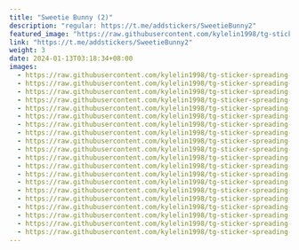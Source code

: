 ```yaml
---
title: "Sweetie Bunny (2)"
description: "regular: https://t.me/addstickers/SweetieBunny2"
featured_image: "https://raw.githubusercontent.com/kylelin1998/tg-sticker-spreading-worldwide-images/main/img/6197dd57-2706-44cd-ae32-4510f1e4623b.jpg"
link: "https://t.me/addstickers/SweetieBunny2"
weight: 3
date: 2024-01-13T03:18:34+08:00
images:
  - https://raw.githubusercontent.com/kylelin1998/tg-sticker-spreading-worldwide-images/main/img/6197dd57-2706-44cd-ae32-4510f1e4623b.jpg
  - https://raw.githubusercontent.com/kylelin1998/tg-sticker-spreading-worldwide-images/main/img/1a5e484a-c725-4115-b4e8-cb55e9e8bc67.jpg
  - https://raw.githubusercontent.com/kylelin1998/tg-sticker-spreading-worldwide-images/main/img/5851a804-15ad-44c7-b188-860c4fc60fb3.jpg
  - https://raw.githubusercontent.com/kylelin1998/tg-sticker-spreading-worldwide-images/main/img/e0b64c0f-997d-443c-a09f-718911792749.jpg
  - https://raw.githubusercontent.com/kylelin1998/tg-sticker-spreading-worldwide-images/main/img/462ab1ad-2c8f-4b62-ba6b-4087f782fc7c.jpg
  - https://raw.githubusercontent.com/kylelin1998/tg-sticker-spreading-worldwide-images/main/img/bfa5469f-8003-418b-aa3a-5aeddf8f2a87.jpg
  - https://raw.githubusercontent.com/kylelin1998/tg-sticker-spreading-worldwide-images/main/img/6ac576ba-309d-4463-bf23-b77a692c62db.jpg
  - https://raw.githubusercontent.com/kylelin1998/tg-sticker-spreading-worldwide-images/main/img/bc79a78e-11e8-409b-95de-8b5eb88c1982.jpg
  - https://raw.githubusercontent.com/kylelin1998/tg-sticker-spreading-worldwide-images/main/img/a6b29123-bdb8-40bb-8faa-d70fc00d068f.jpg
  - https://raw.githubusercontent.com/kylelin1998/tg-sticker-spreading-worldwide-images/main/img/a804804c-f481-42f7-85f2-664a7d48d63e.jpg
  - https://raw.githubusercontent.com/kylelin1998/tg-sticker-spreading-worldwide-images/main/img/c9e52de4-941f-4d18-9273-00a541775aa6.jpg
  - https://raw.githubusercontent.com/kylelin1998/tg-sticker-spreading-worldwide-images/main/img/5681e60d-7916-4ac1-88b8-941d3c21133b.jpg
  - https://raw.githubusercontent.com/kylelin1998/tg-sticker-spreading-worldwide-images/main/img/53a54acf-cb4b-4a8d-bf45-134ae247b9f0.jpg
  - https://raw.githubusercontent.com/kylelin1998/tg-sticker-spreading-worldwide-images/main/img/55b22326-3d92-4650-8b3e-01e0e9c65e0d.jpg
  - https://raw.githubusercontent.com/kylelin1998/tg-sticker-spreading-worldwide-images/main/img/53acf77f-a889-47e8-8083-39fb177339ad.jpg
  - https://raw.githubusercontent.com/kylelin1998/tg-sticker-spreading-worldwide-images/main/img/a715cbeb-bc17-44bb-a92f-b4e37f6e6d9b.jpg
  - https://raw.githubusercontent.com/kylelin1998/tg-sticker-spreading-worldwide-images/main/img/cfb9c0a9-bd31-49a0-b9fd-af35d6545d10.jpg
  - https://raw.githubusercontent.com/kylelin1998/tg-sticker-spreading-worldwide-images/main/img/f308c1cc-bda1-475f-a2d3-03cfcd6bfd06.jpg
  - https://raw.githubusercontent.com/kylelin1998/tg-sticker-spreading-worldwide-images/main/img/55228401-e252-4fe6-984a-81f90c93c3f3.jpg
  - https://raw.githubusercontent.com/kylelin1998/tg-sticker-spreading-worldwide-images/main/img/87418c36-cb1a-4eb5-80b1-af8fd0bbac29.jpg
---
```

